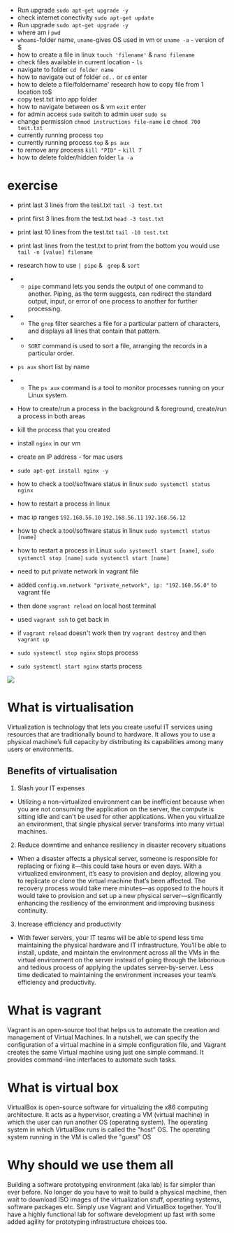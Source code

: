 - Run upgrade `sudo apt-get upgrade -y`
- check internet conectivity  `sudo apt-get update`
- Run upgrade `sudo apt-get upgrade -y`
- where am i `pwd`
- `whoami`-folder name, `uname`-gives OS used in vm or `uname -a` - version of $
- how to create a file in linux `touch 'filename'` & `nano filename`
- check files available in current location - `ls`
- navigate to folder `cd folder name`
- how to navigate out of folder `cd..` or `cd` enter
- how to delete a file/foldername' research how to copy file from 1 location to$
- copy test.txt into app folder
- how to navigate between os & vm `exit` enter
- for admin access `sudo` switch to admin user `sudo su`
- change permission `chmod instructions file-name` i.e `chmod 700 test.txt`
- currently running process `top`
- currently running process `top` & `ps aux`
- to remove any process `kill "PID"` - `kill 7`
- how to delete folder/hidden folder `la -a`



# exercise
- print last 3 lines from the test.txt
`tail -3 test.txt`
- print first 3 lines from the test.txt
`head -3 test.txt`
- print last 10 lines from the test.txt
`tail -10 test.txt`
- print last lines from the test.txt
to print from the bottom you would use `tail -n [value] filename`
- research how to use `| pipe` & ` grep` & `sort`
- - `pipe` command lets you sends the output of one command to another. Piping, as the term suggests, can redirect the standard output, input, or error of one process to another for further processing.
- - The `grep` filter searches a file for a particular pattern of characters, and displays all lines that contain that pattern.
- - `SORT` command is used to sort a file, arranging the records in a particular order. 
- `ps aux` short list by name
- - The `ps aux` command is a tool to monitor processes running on your Linux system.
- How to create/run a process in the background & foreground, create/run a process in both areas
- kill the process that you created


- install `nginx` in our vm
- create an IP address - for mac users
- `sudo apt-get install nginx -y`
- how to check a tool/software status in linux `sudo systemctl status nginx`
- how to restart a process in linux 
- mac ip ranges `192.168.56.10` `192.168.56.11` `192.168.56.12`
- how to check a tool/software status in linux `sudo systemctl status [name]`
- how to restart a process in Linux `sudo systemctl start [name]`, `sudo systemctl stop [name]` `sudo systemctl start [name]`
- need to put private network in vagrant file
- added `config.vm.network "private_network", ip: "192.168.56.0"` to vagrant file
- then done `vagrant reload` on local host terminal
- used `vagrant ssh` to get back in
- if `vagrant reload` doesn't work then try `vagrant destroy` and then `vagrant up`
- `sudo systemctl stop nginx` stops process
- `sudo systemctl start nginx` starts process


![](images/Dev_env.png)


# What is virtualisation
Virtualization is technology that lets you create useful IT services using resources that are traditionally bound to hardware. It allows you to use a physical machine’s full capacity by distributing its capabilities among many users or environments.

## Benefits of virtualisation
1. Slash your IT expenses
- Utilizing a non-virtualized environment can be inefficient because when you are not consuming the application on the server, the compute is sitting idle and can't be used for other applications. When you virtualize an environment, that single physical server transforms into many virtual machines.

2. Reduce downtime and enhance resiliency in disaster recovery situations
- When a disaster affects a physical server, someone is responsible for replacing or fixing it—this could take hours or even days. With a virtualized environment, it’s easy to provision and deploy, allowing you to replicate or clone the virtual machine that’s been affected. The recovery process would take mere minutes—as opposed to the hours it would take to provision and set up a new physical server—significantly enhancing the resiliency of the environment and improving business continuity.

3. Increase efficiency and productivity
- With fewer servers, your IT teams will be able to spend less time maintaining the physical hardware and IT infrastructure. You’ll be able to install, update, and maintain the environment across all the VMs in the virtual environment on the server instead of going through the laborious and tedious process of applying the updates server-by-server. Less time dedicated to maintaining the environment increases your team’s efficiency and productivity.

# What is vagrant
Vagrant is an open-source tool that helps us to automate the creation and management of Virtual Machines. In a nutshell, we can specify the configuration of a virtual machine in a simple configuration file, and Vagrant creates the same Virtual machine using just one simple command. It provides command-line interfaces to automate such tasks. 

# What is virtual box
VirtualBox is open-source software for virtualizing the x86 computing architecture. It acts as a hypervisor, creating a VM (virtual machine) in which the user can run another OS (operating system). The operating system in which VirtualBox runs is called the "host" OS. The operating system running in the VM is called the "guest" OS

# Why should we use them all
Building a software prototyping environment (aka lab) is far simpler than ever before. No longer do you have to wait to build a physical machine, then wait to download ISO images of the virtualization stuff, operating systems, software packages etc.
Simply use Vagrant and VirtualBox together. You'll have a highly functional lab for software development up fast with some added agility for prototyping infrastructure choices too.